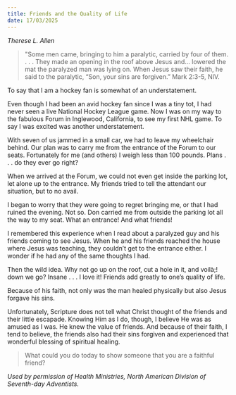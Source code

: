 ```yaml
---
title: Friends and the Quality of Life
date: 17/03/2025
---
```


_Therese L. Allen_

> <p></p>
> "Some men came, bringing to him a paralytic, carried by four of them. . . . They made an opening in the roof above Jesus and... lowered the mat the paralyzed man was lying on. When Jesus saw their faith, he said to the paralytic, “Son, your sins are forgiven.” Mark 2:3-5, NIV.

To say that I am a hockey fan is somewhat of an understatement.

Even though I had been an avid hockey fan since I was a tiny tot, I had never seen a live National Hockey League game. Now I was on my way to the fabulous Forum in Inglewood, California, to see my first NHL game. To say I was excited was another understatement.

With seven of us jammed in a small car, we had to leave my wheelchair behind. Our plan was to carry me from the entrance of the Forum to our seats. Fortunately for me (and others) I weigh less than 100 pounds. Plans . . . do they ever go right?

When we arrived at the Forum, we could not even get inside the parking lot, let alone up to the entrance. My friends tried to tell the attendant our situation, but to no avail.

I began to worry that they were going to regret bringing me, or that I had ruined the evening. Not so. Don carried me from outside the parking lot all the way to my seat. What an entrance! And what friends!

I remembered this experience when I read about a paralyzed guy and his friends coming to see Jesus. When he and his friends reached the house where Jesus was teaching, they couldn’t get to the entrance either. I wonder if he had any of the same thoughts I had.

Then the wild idea. Why not go up on the roof, cut a hole in it, and voilà;! down we go? Insane . . . I love it! Friends add greatly to one’s quality of life.

Because of his faith, not only was the man healed physically but also Jesus forgave his sins.

Unfortunately, Scripture does not tell what Christ thought of the friends and their little escapade. Knowing Him as I do, though, I believe He was as amused as I was. He knew the value of friends. And because of their faith, I tend to believe, the friends also had their sins forgiven and experienced that wonderful blessing of spiritual healing.

> <callout></callout>
> What could you do today to show someone that you are a faithful friend?

_Used by permission of Health Ministries, North American Division of Seventh-day Adventists._
